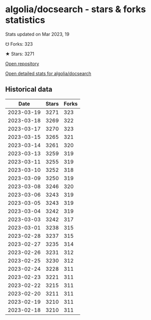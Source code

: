 # algolia/docsearch - stars & forks statistics

Stats updated on Mar 2023, 19

☋ Forks: 323

★ Stars: 3271

[Open repository](https://github.com/algolia/docsearch)

[Open detailed stats for algolia/docsearch](https://reviewgithub.com/rep/algolia/docsearch)

## Historical data
| Date | Stars | Forks |
|------|-------|-------|
| 2023-03-19 | 3271 | 323 | 
| 2023-03-18 | 3269 | 322 | 
| 2023-03-17 | 3270 | 323 | 
| 2023-03-15 | 3265 | 321 | 
| 2023-03-14 | 3261 | 320 | 
| 2023-03-13 | 3259 | 319 | 
| 2023-03-11 | 3255 | 319 | 
| 2023-03-10 | 3252 | 318 | 
| 2023-03-09 | 3250 | 319 | 
| 2023-03-08 | 3246 | 320 | 
| 2023-03-06 | 3243 | 319 | 
| 2023-03-05 | 3243 | 319 | 
| 2023-03-04 | 3242 | 319 | 
| 2023-03-03 | 3242 | 317 | 
| 2023-03-01 | 3238 | 315 | 
| 2023-02-28 | 3237 | 315 | 
| 2023-02-27 | 3235 | 314 | 
| 2023-02-26 | 3231 | 312 | 
| 2023-02-25 | 3230 | 312 | 
| 2023-02-24 | 3228 | 311 | 
| 2023-02-23 | 3221 | 311 | 
| 2023-02-22 | 3215 | 311 | 
| 2023-02-20 | 3211 | 311 | 
| 2023-02-19 | 3210 | 311 | 
| 2023-02-18 | 3210 | 311 | 

